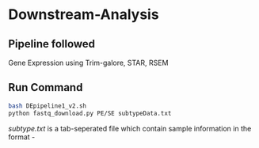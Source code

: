 # Downstream-Analysis

## Pipeline followed   
Gene Expression using Trim-galore, STAR, RSEM

## Run Command 
```bash
bash DEpipeline1_v2.sh
python fastq_download.py PE/SE subtypeData.txt
```

*subtype.txt* is a tab-seperated file which contain sample information in the format -  <sample Acccession number> <sample subtype>

